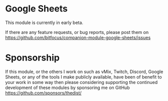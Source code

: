 # Google Sheets
This module is currently in early beta.

If there are any feature requests, or bug reports, please post them on https://github.com/bitfocus/companion-module-google-sheets/issues


# Sponsorship
If this module, or the others I work on such as vMix, Twitch, Discord, Google Sheets, or any of the tools I make publicly available, have been of benefit to your work in some way then please
considering supporting the continued development of these modules by sponsoring me on GitHub https://github.com/sponsors/thedist/
